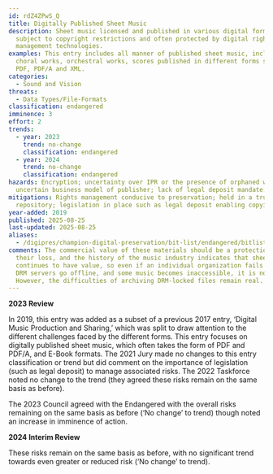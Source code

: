 ```yaml
---
id: rdZ4ZPwS_Q
title: Digitally Published Sheet Music
description: Sheet music licensed and published in various digital formats,
  subject to copyright restrictions and often protected by digital rights
  management technologies.
examples: This entry includes all manner of published sheet music, including
  choral works, orchestral works, scores published in different forms such as
  PDF, PDF/A and XML.
categories:
  - Sound and Vision
threats:
  - Data Types/File-Formats
classification: endangered
imminence: 3
effort: 2
trends:
  - year: 2023
    trend: no-change
    classification: endangered
  - year: 2024
    trend: no-change
    classification: endangered
hazards: Encryption; uncertainty over IPR or the presence of orphaned works;
  uncertain business model of publisher; lack of legal deposit mandate.
mitigations: Rights management conducive to preservation; held in a trusted
  repository; legislation in place such as legal deposit enabling copying.
year-added: 2019
published: 2025-08-25
last-updated: 2025-08-25
aliases:
  - /digipres/champion-digital-preservation/bit-list/endangered/bitlist-digitally-published-sheet-music
comments: The commercial value of these materials should be a protection against
  their loss, and the history of the music industry indicates that sheet music
  continues to have value, so even if an individual organization fails or its
  DRM servers go offline, and some music becomes inaccessible, it is not lost.
  However, the difficulties of archiving DRM-locked files remain real.
---
```

**2023 Review**

In 2019, this entry was added as a subset of a previous 2017 entry, ‘Digital Music Production and Sharing,’ which was split to draw attention to the different challenges faced by the different forms. This entry focuses on digitally published sheet music, which often takes the form of PDF and PDF/A, and E-Book formats. The 2021 Jury made no changes to this entry classification or trend but did comment on the importance of legislation (such as legal deposit) to manage associated risks. The 2022 Taskforce noted no change to the trend (they agreed these risks remain on the same basis as before).

The 2023 Council agreed with the Endangered with the overall risks remaining on the same basis as before (‘No change’ to trend) though noted an increase in imminence of action.

**2024 Interim Review**

These risks remain on the same basis as before, with no significant trend towards even greater or reduced risk (‘No change’ to trend).
